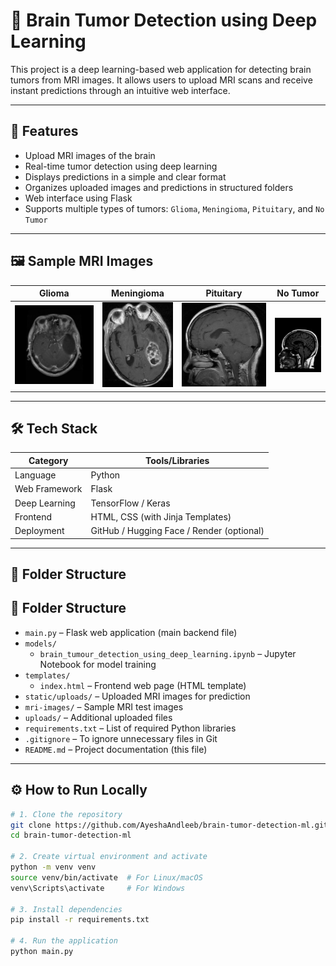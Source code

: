 # 🧠 Brain Tumor Detection using Deep Learning

This project is a deep learning-based web application for detecting brain tumors from MRI images. It allows users to upload MRI scans and receive instant predictions through an intuitive web interface.

---

## 🧩 Features

- Upload MRI images of the brain
- Real-time tumor detection using deep learning
- Displays predictions in a simple and clear format
- Organizes uploaded images and predictions in structured folders
- Web interface using Flask
- Supports multiple types of tumors: `Glioma`, `Meningioma`, `Pituitary`, and `No Tumor`

---

## 🖼 Sample MRI Images

| Glioma | Meningioma | Pituitary | No Tumor |
|--------|------------|-----------|----------|
| ![Te-gl_0015](mri-images/Te-gl_0015.jpg) | ![Te-meTr_0001](mri-images/Te-meTr_0001.jpg) | ![Te-piTr_0003](mri-images/Te-piTr_0003.jpg) | ![Te-noTr_0004](mri-images/Te-noTr_0004.jpg) |

---

## 🛠 Tech Stack

| Category      | Tools/Libraries                         |
|---------------|------------------------------------------|
| Language      | Python                                  |
| Web Framework | Flask                                   |
| Deep Learning | TensorFlow / Keras                      |
| Frontend      | HTML, CSS (with Jinja Templates)        |
| Deployment    | GitHub / Hugging Face / Render (optional) |

---

## 📂 Folder Structure


## 📂 Folder Structure

- `main.py` – Flask web application (main backend file)
- `models/`
  - `brain_tumour_detection_using_deep_learning.ipynb` – Jupyter Notebook for model training
- `templates/`
  - `index.html` – Frontend web page (HTML template)
- `static/uploads/` – Uploaded MRI images for prediction
- `mri-images/` – Sample MRI test images
- `uploads/` – Additional uploaded files
- `requirements.txt` – List of required Python libraries
- `.gitignore` – To ignore unnecessary files in Git
- `README.md` – Project documentation (this file)


---

## ⚙️ How to Run Locally

```bash
# 1. Clone the repository
git clone https://github.com/AyeshaAndleeb/brain-tumor-detection-ml.git
cd brain-tumor-detection-ml

# 2. Create virtual environment and activate
python -m venv venv
source venv/bin/activate  # For Linux/macOS
venv\Scripts\activate     # For Windows

# 3. Install dependencies
pip install -r requirements.txt

# 4. Run the application
python main.py
